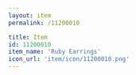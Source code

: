 ```yaml
---
layout: item
permalink: /11200010

title: Item
id: 11200010
item_name: 'Ruby Earrings'
icon_url: 'item/icon/11200010.png'
---
```

